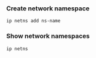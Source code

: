 ### Create network namespace
```
ip netns add ns-name
```

### Show network namespaces
```
ip netns
```

